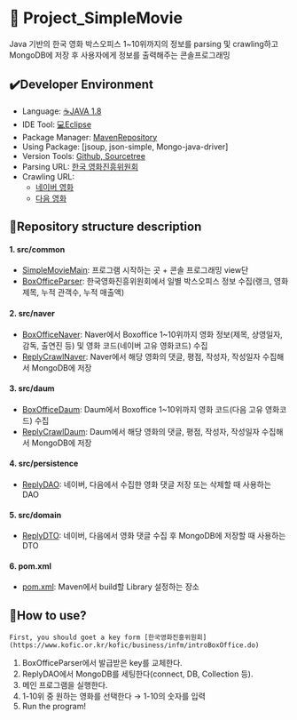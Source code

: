 # :movie_camera: Project_SimpleMovie

Java 기반의 한국 영화 박스오피스 1~10위까지의 정보를 parsing 및 crawling하고 MongoDB에 저장 후 사용자에게 정보를 출력해주는 콘솔프로그래밍

## :heavy_check_mark:Developer Environment

  - Language: [:coffee:JAVA 1.8](https://www.oracle.com/kr/index.html)
  - IDE Tool: [:computer:Eclipse](https://www.eclipse.org/)
  - Package Manager: [MavenRepository](https://mvnrepository.com/)
  - Using Package: [jsoup, json-simple, Mongo-java-driver]
  - Version Tools: [Github, Sourcetree](https://www.sourcetreeapp.com/)
  - Parsing URL: [한국 영화진흥위원회](https://www.kofic.or.kr/kofic/business/infm/introBoxOffice.do)
  - Crawling URL: 
    + [네이버 영화](https://movie.naver.com/)
    + [다음 영화](https://movie.daum.net/main/new#slide-1-0)

## :floppy_disk:Repository structure description
#### 1. src/common
  - [SimpleMovieMain](): 프로그램 시작하는 곳 + 콘솔 프로그래밍 view단
  - [BoxOfficeParser](): 한국영화진흥위원회에서 일별 박스오피스 정보 수집(랭크, 영화제목, 누적 관객수, 누적 매출액)
#### 2. src/naver
  - [BoxOfficeNaver](): Naver에서 Boxoffice 1~10위까지 영화 정보(제목, 상영일자, 감독, 출연진 등) 및 영화 코드(네이버 고유 영화코드) 수집
  - [ReplyCrawlNaver](): Naver에서 해당 영화의 댓글, 평점, 작성자, 작성일자 수집해서 MongoDB에 저장
#### 3. src/daum
  - [BoxOfficeDaum](): Daum에서 Boxoffice 1~10위까지 영화 코드(다음 고유 영화코드) 수집
  - [ReplyCrawlDaum](): Daum에서 해당 영화의 댓글, 평점, 작성자, 작성일자 수집해서 MongoDB에 저장
#### 4. src/persistence
  - [ReplyDAO](): 네이버, 다음에서 수집한 영화 댓글 저장 또는 삭제할 때 사용하는 DAO
#### 5. src/domain 
  - [ReplyDTO](): 네이버, 다음에서 영화 댓글 수집 후 MongoDB에 저장할 때 사용하는 DTO
#### 6. pom.xml 
  - [pom.xml](): Maven에서 build할 Library 설정하는 장소
  
## :speech_balloon:How to use?

    First, you should goet a key form [한국영화진흥위원회](https://www.kofic.or.kr/kofic/business/infm/introBoxOffice.do)
    
1. BoxOfficeParser에서 발급받은 key를 교체한다.
2. ReplyDAO에서 MongoDB를 세팅한다(connect, DB, Collection 등).
3. 메인 프로그램을 실행한다.
4. 1-10위 중 원하는 영화를 선택한다 → 1-10의 숫자를 입력
5. Run the program!

